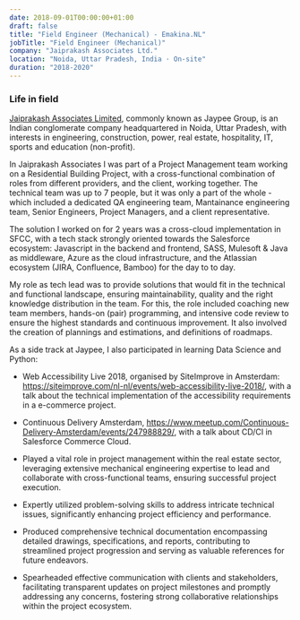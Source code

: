 ```yaml
---
date: 2018-09-01T00:00:00+01:00
draft: false
title: "Field Engineer (Mechanical) - Emakina.NL"
jobTitle: "Field Engineer (Mechanical)"
company: "Jaiprakash Associates Ltd."
location: "Noida, Uttar Pradesh, India · On-site"
duration: "2018-2020"
---
```

### Life in field

[Jaiprakash Associates Limited](https://www.jalindia.com/), commonly known as Jaypee Group, is an Indian conglomerate company headquartered in Noida, Uttar Pradesh, with interests in engineering, construction, power, real estate, hospitality, IT, sports and education (non-profit).

In Jaiprakash Associates I was part of a Project Management team working on a Residential Building Project, with a cross-functional combination of roles from different providers, and the client, working together. The technical team was up to 7 people, but it was only a part of the whole - which included a dedicated QA engineering team, Mantainance engineering team, Senior Engineers, Project Managers, and a client representative.

The solution I worked on for 2 years was a cross-cloud implementation in SFCC, with a tech stack strongly oriented towards the Salesforce ecosystem: Javascript in the backend and frontend, SASS, Mulesoft & Java as middleware, Azure as the cloud infrastructure, and the Atlassian ecosystem (JIRA, Confluence, Bamboo) for the day to to day.

My role as tech lead was to provide solutions that would fit in the technical and functional landscape, ensuring maintainability, quality and the right knowledge distribution in the team. For this, the role included coaching new team members, hands-on (pair) programming, and intensive code review to ensure the highest standards and continuous improvement. It also involved the creation of plannings and estimations, and definitions of roadmaps.

As a side track at Jaypee, I also participated in learning Data Science and Python:
- Web Accessibility Live 2018, organised by SiteImprove in Amsterdam: https://siteimprove.com/nl-nl/events/web-accessibility-live-2018/, with a talk about the technical implementation of the accessibility requirements in a e-commerce project.
- Continuous Delivery Amsterdam, https://www.meetup.com/Continuous-Delivery-Amsterdam/events/247988829/, with a talk about CD/CI in Salesforce Commerce Cloud.

- Played a vital role in project management within the real estate sector, leveraging extensive mechanical engineering expertise to lead and collaborate with cross-functional teams, ensuring successful project execution.
- Expertly utilized problem-solving skills to address intricate technical issues, significantly enhancing project efficiency and performance.
- Produced comprehensive technical documentation encompassing detailed drawings, specifications, and reports, contributing to streamlined project progression and serving as valuable references for future endeavors.
- Spearheaded effective communication with clients and stakeholders, facilitating transparent updates on project milestones and promptly addressing any concerns, fostering strong collaborative relationships within the project ecosystem.